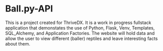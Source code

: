 # Ball.py-API
This is a project created for ThriveDX. It is a work in progress fullstack application that demonstates the use of Python, Flask, Venv, Templates, SQL_Alchemy, and Application Factories. The website will hold data and allow the user to view different (baller) reptiles and leave interesting facts about them. 